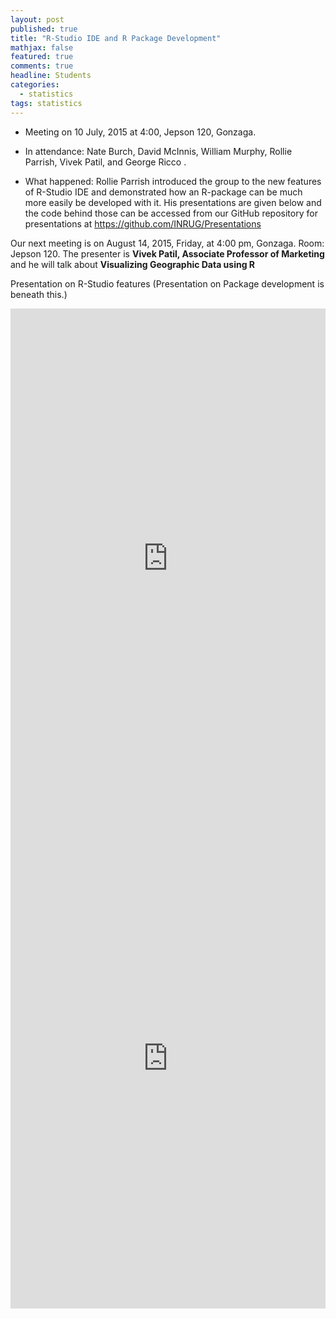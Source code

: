 ```yaml
---
layout: post
published: true
title: "R-Studio IDE and R Package Development"
mathjax: false
featured: true
comments: true
headline: Students
categories: 
  - statistics
tags: statistics
---
```


* Meeting on 10 July, 2015 at 4:00, Jepson 120, Gonzaga.
* In attendance: Nate Burch, David McInnis, William Murphy, Rollie Parrish, Vivek Patil, and George Ricco . 

* What happened: Rollie Parrish introduced the group to the new features of R-Studio IDE and demonstrated how an R-package can be much more easily be developed with it. His presentations are given below and the code behind those can be accessed from our GitHub repository for presentations at https://github.com/INRUG/Presentations

Our next meeting is on August 14, 2015, Friday, at 4:00 pm, Gonzaga. Room: Jepson 120. The presenter is **Vivek Patil, Associate Professor of Marketing** and he will talk about **Visualizing Geographic Data using R** <br>

Presentation on R-Studio features (Presentation on Package development is beneath this.)

<iframe width="100%" height="800" src="http://inrug.github.io/Presentations/RStudioUpdates/RStudio_updates-rpubs.html#/" frameborder="0"> </iframe>

<iframe width="100%" height="800" src="http://inrug.github.io/Presentations/IntroCreatingPackages/Intro_creating_R_packages.html#/" frameborder="0"> </iframe>






